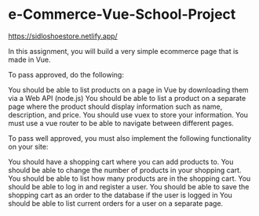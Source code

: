 # e-Commerce-Vue-School-Project

https://sidloshoestore.netlify.app/

In this assignment, you will build a very simple ecommerce page that is made in Vue.

To pass approved, do the following:

You should be able to list products on a page in Vue by downloading them via a Web API (node.js)
You should be able to list a product on a separate page where the product should display information such as name, description, and price.
You should use vuex to store your information.
You must use a vue router to be able to navigate between different pages.

To pass well approved, you must also implement the following functionality on your site:

You should have a shopping cart where you can add products to.
You should be able to change the number of products in your shopping cart.
You should be able to list how many products are in the shopping cart.
You should be able to log in and register a user.
You should be able to save the shopping cart as an order to the database if the user is logged in
You should be able to list current orders for a user on a separate page.
